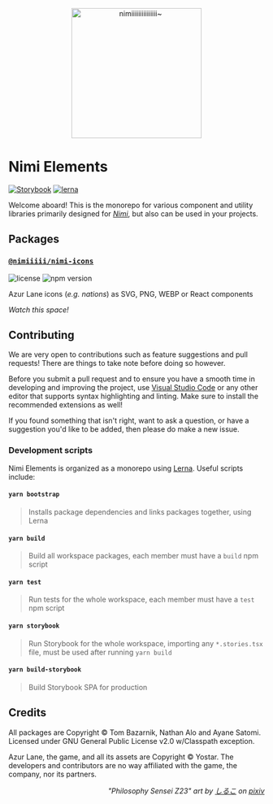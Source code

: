 <p align="center">
  <img src="https://raw.githubusercontent.com/nimiiiii/Nimi/master/icon.png" width="256" title="nimiiiiiiiiiiiiiii~">
</p>

# Nimi Elements

[![Storybook](https://cdn.jsdelivr.net/gh/storybookjs/brand@master/badge/badge-storybook.svg)](https://storybook.js.org/)
[![lerna](https://img.shields.io/badge/maintained%20with-lerna-cc00ff.svg)](https://lerna.js.org/)

Welcome aboard! This is the monorepo for various component and utility libraries primarily designed for [_Nimi_](https://github.com/nimiiiii/Nimi), but also can be used in your projects.

## Packages

### [`@nimiiiii/nimi-icons`](https://github.com/nimiiiii/Nimi-Elements/tree/main/packages/nimi-icons)

![license](https://img.shields.io/npm/l/@nimiiiii/nimi-icons) ![npm version](https://img.shields.io/npm/v/@nimiiiii/nimi-icons) 

Azur Lane icons (_e.g. nations_) as SVG, PNG, WEBP or React components

_Watch this space!_

## Contributing

We are very open to contributions such as feature suggestions and  pull requests! There are things to take note before doing so however.

Before you submit a pull request and to ensure you have a smooth time in developing and improving the project, use [Visual Studio Code](https://code.visualstudio.com/) or any other editor that supports syntax highlighting and linting. Make sure to install the recommended extensions as well!

If you found something that isn't right, want to ask a question, or have a suggestion you'd like to be added, then please do make a new issue.

### Development scripts

Nimi Elements is organized as a monorepo using [Lerna](https://lerna.js.org). Useful scripts include:

#### `yarn bootstrap`

> Installs package dependencies and links packages together, using Lerna

#### `yarn build`

> Build all workspace packages, each member must have a `build` npm script

#### `yarn test`

> Run tests for the whole workspace, each member must have a `test` npm script 

#### `yarn storybook`

> Run Storybook for the whole workspace, importing any `*.stories.tsx` file, must be used after running `yarn build`

#### `yarn build-storybook`

> Build Storybook SPA for production

## Credits

All packages are Copyright © Tom Bazarnik, Nathan Alo and Ayane Satomi. Licensed under GNU General Public License v2.0 w/Classpath exception.

Azur Lane, the game, and all its assets are Copyright © Yostar. The developers and contributors are no way affiliated with the game, the company, nor its partners.


<p align="right">
<i>
"Philosophy Sensei Z23" art by <a href="https://www.pixiv.net/en/users/26379226">しるこ</a> on <a href="https://www.pixiv.net/en/artworks/80256444">pixiv</a>
</i>
</p>

